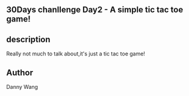 ## 30Days chanllenge Day2 - A simple tic tac toe game!

## description
Really not much to talk about,it's just a tic tac toe game!

## Author
Danny Wang